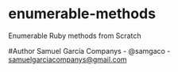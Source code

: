 # enumerable-methods
Enumerable Ruby methods from Scratch

#Author
Samuel García Companys - @samgaco - samuelgarciacompanys@gmail.com
